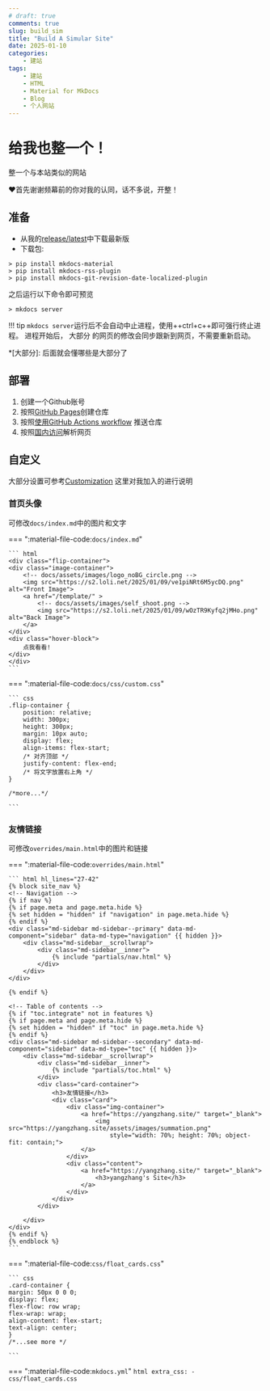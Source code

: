 ```yaml
---
# draft: true 
comments: true
slug: build_sim
title: "Build A Simular Site"
date: 2025-01-10
categories: 
    - 建站
tags:
    - 建站
    - HTML
    - Material for MkDocs
    - Blog
    - 个人网站
---
```

# 给我也整一个！

整一个与本站类似的网站

<!-- more -->

:heart:首先谢谢频幕前的你对我的认同，话不多说，开整！

## 准备

- 从我的[release/latest](https://github.com/Lvista/Lvista.github.io/releases/latest)中下载最新版
- 下载包:
<!-- termynal: { title: powershell } -->

```
> pip install mkdocs-material
> pip install mkdocs-rss-plugin
> pip install mkdocs-git-revision-date-localized-plugin
```
之后运行以下命令即可预览
<!-- termynal: { title: powershell } -->
```
> mkdocs server
```
!!! tip 
    `mkdocs server`运行后不会自动中止进程，使用++ctrl+c++即可强行终止进程。
    进程开始后， 大部分 的网页的修改会同步跟新到网页，不需要重新启动。

*[大部分]: 后面就会懂哪些是大部分了
## 部署

1. 创建一个Github账号
2. 按照[GitHub Pages](https://pages.github.com/)创建仓库
3. 按照[使用GitHub Actions workflow](http://127.0.0.1:8000/blog/2025/01/08/site_build/#github-actions-workflow)
推送仓库
4. 按照[国内访问](http://127.0.0.1:8000/blog/2025/01/08/site_build/#_2)解析网页

## 自定义

大部分设置可参考[Customization](https://squidfunk.github.io/mkdocs-material/customization/)
这里对我加入的进行说明

### 首页头像

可修改`docs/index.md`中的图片和文字

=== ":material-file-code:`docs/index.md`"

    ``` html
    <div class="flip-container">
    <div class="image-container">
        <!-- docs/assets/images/logo_noBG_circle.png -->
        <img src="https://s2.loli.net/2025/01/09/ve1piNRt6M5ycDQ.png" alt="Front Image">
        <a href="/template/" >
            <!-- docs/assets/images/self_shoot.png -->
            <img src="https://s2.loli.net/2025/01/09/wOzTR9Kyfq2jMHo.png" alt="Back Image">
        </a>
    </div>
    <div class="hover-block">
        点我看看!
    </div>
    </div>
    ```

=== ":material-file-code:`docs/css/custom.css`"

    ``` css
    .flip-container {
        position: relative;
        width: 300px;
        height: 300px;
        margin: 10px auto;
        display: flex;
        align-items: flex-start;
        /* 对齐顶部 */
        justify-content: flex-end;
        /* 将文字放置右上角 */
    }

    /*more...*/

    ```

### 友情链接

可修改`overrides/main.html`中的图片和链接

=== ":material-file-code:`overrides/main.html`"

    ``` html hl_lines="27-42" 
    {% block site_nav %}
    <!-- Navigation -->
    {% if nav %}
    {% if page.meta and page.meta.hide %}
    {% set hidden = "hidden" if "navigation" in page.meta.hide %}
    {% endif %}
    <div class="md-sidebar md-sidebar--primary" data-md-component="sidebar" data-md-type="navigation" {{ hidden }}>
        <div class="md-sidebar__scrollwrap">
            <div class="md-sidebar__inner">
                {% include "partials/nav.html" %}
            </div>
        </div>
    </div>

    {% endif %}

    <!-- Table of contents -->
    {% if "toc.integrate" not in features %}
    {% if page.meta and page.meta.hide %}
    {% set hidden = "hidden" if "toc" in page.meta.hide %}
    {% endif %}
    <div class="md-sidebar md-sidebar--secondary" data-md-component="sidebar" data-md-type="toc" {{ hidden }}>
        <div class="md-sidebar__scrollwrap">
            <div class="md-sidebar__inner">
                {% include "partials/toc.html" %}
            </div>
            <div class="card-container">
                <h3>友情链接</h3>
                <div class="card">
                    <div class="img-container">
                        <a href="https://yangzhang.site/" target="_blank">
                            <img src="https://yangzhang.site/assets/images/summation.png"
                                style="width: 70%; height: 70%; object-fit: contain;">
                        </a>
                    </div>
                    <div class="content">
                        <a href="https://yangzhang.site/" target="_blank">
                            <h3>yangzhang's Site</h3>
                        </a>
                    </div>
                </div>
            </div>

        </div>
    </div>
    {% endif %}
    {% endblock %}
    ```
=== ":material-file-code:`css/float_cards.css`"

    ``` css
    .card-container {
    margin: 50px 0 0 0;
    display: flex;
    flex-flow: row wrap;
    flex-wrap: wrap;
    align-content: flex-start;
    text-align: center;
    }
    /*...see more */

    ```
=== ":material-file-code:`mkdocs.yml`"
    ``` html
    extra_css:
        - css/float_cards.css
    ```